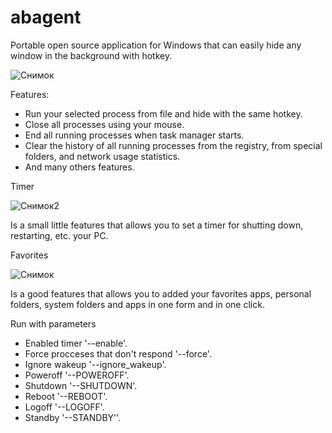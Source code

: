 # abagent
Portable open source application for Windows that can easily hide any window in the background with hotkey.

![Снимок](https://github.com/gorbatiiivan/abagent/assets/84850541/50ce69eb-4449-4380-8725-ab124915e170)



Features:
* Run your selected process from file and hide with the same hotkey.
* Close all processes using your mouse.
* End all running processes when task manager starts.
* Clear the history of all running processes from the registry, from special folders, and network usage statistics.
* And many others features.

Timer

![Снимок2](https://github.com/gorbatiiivan/abagent/assets/84850541/97c22ea2-3e0b-4e84-a8fc-1e918be3ed75)


Is a small little features that allows you to set a timer for shutting down, restarting, etc. your PC.

Favorites

![Снимок](https://github.com/user-attachments/assets/10eb8a0e-8c95-48e5-83d6-a8656f60f58e)



Is a good features that allows you to added your favorites apps, personal folders, system folders and 
apps in one form and in one click.



Run with parameters
-    Enabled timer '--enable'.
-    Force procceses that don't respond '--force'.
-    Ignore wakeup '--ignore_wakeup'.
-    Poweroff '--POWEROFF'.
-    Shutdown '--SHUTDOWN'.
-    Reboot '--REBOOT'.
-    Logoff '--LOGOFF'.
-    Standby '--STANDBY''.
